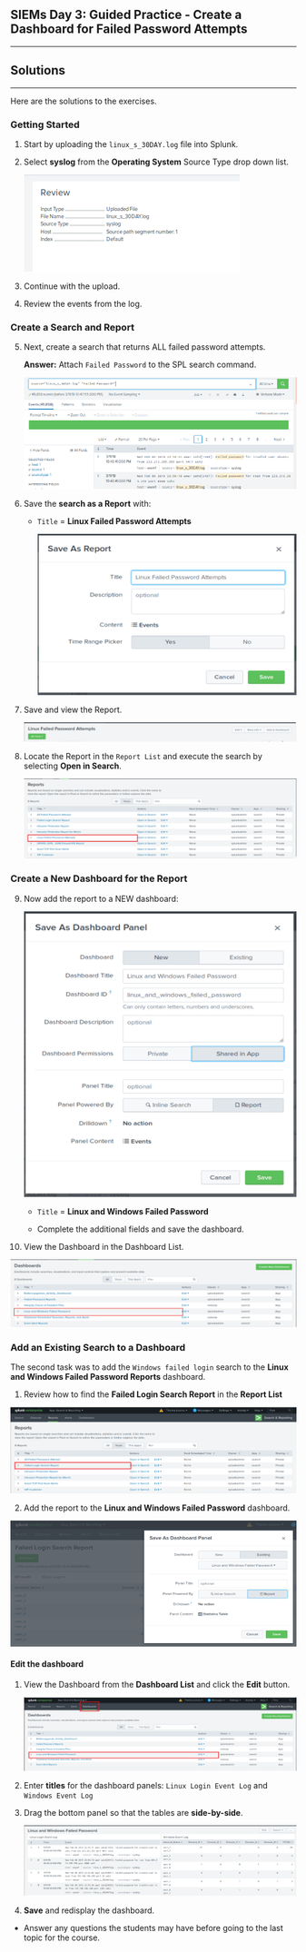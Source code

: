 ## SIEMs Day 3: Guided Practice - Create a Dashboard for Failed Password Attempts
--------

## Solutions

-------

Here are the solutions to the exercises.

### Getting Started

1. Start by uploading the `linux_s_30DAY.log` file into Splunk. 

2. Select **syslog** from the **Operating System** Source Type drop down list.

     ![Images/linux-30Day-upload.png](Images/linux-30Day-upload.png)

3. Continue with the upload.

4. Review the events from the log.

### Create a Search and Report

5. Next, create a search that returns ALL failed password attempts.

     **Answer:** Attach `Failed Password` to the SPL search command.

      ![Images/failed-password-attempts.png](Images/failed-password-attempts.png)

6. Save the **search as a Report** with:
 
    * `Title` = **Linux Failed Password Attempts**    
               
      ![Images/failed-password-attempts-1.png](Images/failed-password-attempts-1.png)


7. Save and view the Report.

     ![Images/failed-password-attempts-2.png](Images/failed-password-attempts-2.png)

8.  Locate the Report in the `Report List` and execute the search by selecting **Open in Search**. 

     ![Images/failed-password-attempts-3.png](Images/failed-password-attempts-3.png)

### Create a New Dashboard for the Report
 
9. Now add the report to a NEW dashboard:

     ![Images/failed-password-attempts-4.png](Images/failed-password-attempts-4.png)
 
     * `Title` = **Linux and Windows Failed Password**

     * Complete the additional fields and save the dashboard.

10. View the Dashboard in the Dashboard List. 

   ![Images/failed-password-attempts-5.png](Images/failed-password-attempts-5.png)


### Add an Existing Search to a Dashboard

The second task was to add the `Windows failed login` search to the **Linux and Windows Failed Password Reports** dashboard.

1.  Review how to find the **Failed Login Search Report** in the **Report List**

   ![Images/failed-login-save-as-report-4.png](Images/failed-login-save-as-report-4.png)


2. Add the report to the **Linux and Windows Failed Password** dashboard.

 ![Images/failed-password-attempts-6.png](Images/failed-password-attempts-6.png)


#### Edit the dashboard 

1. View the Dashboard from the **Dashboard List** and click the **Edit** button. 

   ![Images/failed-password-dashboard.png](Images/failed-password-dashboard.png)  


2. Enter **titles** for the dashboard panels: `Linux Login Event Log` and `Windows Event Log`

3. Drag the bottom panel so that the tables are **side-by-side**.

    ![Images/failed-password-attempts-9.png](Images/failed-password-attempts-9.png) 

4. **Save** and redisplay the dashboard.
  
* Answer any questions the students may have before going to the last topic for the course. 

